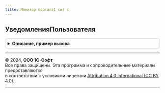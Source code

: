 ```yaml
---
title: Монитор портала1 сит с
---
```



## УведомленияПользователя
<details style="margin: 1em 0; padding: 0.5em; border: 1px solid #ccc; border-radius: 6px;">

<summary style="font-weight: bold; cursor: pointer;">Описание, пример вызова</summary>

```bsl

// Возвращает уведомления сервиса портала 1С:ИТС.
//
// Параметры:
//  ИдентификаторСервиса - Строка - идентификатор услуги портала 1С:ИТС.
//
// Возвращаемое значение:
//  Массив из Структура - уведомления опции:
//    *ИдентификаторСервиса - Строка - идентификатор сервиса;
//    *ИдентификаторОпции - Строка - идентификатор опции;
//    *ВидУведомления - Строка - вид уведомления;
//    *СтраницаСервиса - Строка - страница сервиса;
//    *ДатаОкончания - ДатаИВремя - дата окончания действия опции.
//    *ДополнительныеПараметры - ФиксированноеСоответствие, Неопределено - дополнительные параметры опции.
//
Функция УведомленияПользователя(ИдентификаторСервиса) Экспорт
```

Пример вызова
```bsl
Результат = МониторПортала1СИТС.УведомленияПользователя(ИдентификаторСервиса) 
```
</details>

---

© 2024, **ООО 1С-Софт**  
Все права защищены. Эта программа и сопроводительные материалы предоставляются  
в соответствии с условиями лицензии [Attribution 4.0 International (CC BY 4.0)](https://creativecommons.org/licenses/by/4.0/legalcode).

---
